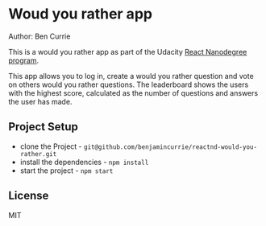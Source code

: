 # Woud you rather app
Author: Ben Currie

This is a would you rather app as part of the Udacity [React Nanodegree program](https://www.udacity.com/course/react-nanodegree--nd019).

This app allows you to log in, create a would you rather question and vote on others would you rather questions. The leaderboard shows the users with the highest score, calculated as the number of questions and answers the user has made.

## Project Setup

* clone the Project - `git@github.com/benjamincurrie/reactnd-would-you-rather.git`
* install the dependencies - `npm install`
* start the project - `npm start`

## License

MIT